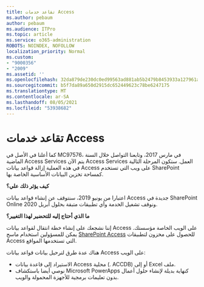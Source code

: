 ```yaml
---
title: تقاعد خدمات Access
ms.author: pebaum
author: pebaum
ms.audience: ITPro
ms.topic: article
ms.service: o365-administration
ROBOTS: NOINDEX, NOFOLLOW
localization_priority: Normal
ms.custom:
- "9000356"
- "2009"
ms.assetid: ''
ms.openlocfilehash: 32da879de230dc0ed99563ad881ab5b2479b8453933a127961a26d619e108ab9
ms.sourcegitcommit: b5f7da89a650d2915dc652449623c78be6247175
ms.translationtype: MT
ms.contentlocale: ar-SA
ms.lasthandoff: 08/05/2021
ms.locfileid: "53938682"
---
```

# <a name="access-services-retirement"></a>تقاعد خدمات Access

كما أعلنا في الأصل في MC97576، في مارس 2017، وتابعنا التواصل خلال السنة الماضية Access Services يتم الآن Access Services العمل. ستكون المرحلة التالية في هذه العملية إزالة قواعد بيانات Access على ويب التي تستخدم SharePoint كمساحة تخزين البيانات الأساسية الخاصة بها.

**كيف يؤثر ذلك علي؟**

اعتبارا من يونيو 2019، سنتوقف عن إنشاء قواعد بيانات Access جديدة في SharePoint Online ونوقف تشغيل الخدمة وأي تطبيقات متبقة بحلول أبريل 2020.

**ما الذي أحتاج إليه للتحضير لهذا التغيير؟**

إننا نشجعك على إنشاء خطة انتقال لقواعد بيانات Access على الويب الخاصة مؤسستك. يمكن للمسؤولين استخدام ماسح [SharePoint Access](https://github.com/SharePoint/PnP-Tools/tree/master/Solutions/SharePoint.AccessApp.Scanner) للحصول على مخزون لتطبيقات Access التي تستخدمها المواقع.

هناك عدة طرق لترحيل بيانات قواعد بيانات Access على الويب:

- الاستيراد إلى قاعدة بيانات Access محلية (. ACCDB) أو إلى Excel ملف.
- نوصي أيضا باستكشاف Microsoft PowerApps كنهاية بديلة لإنشاء حلول أعمال بدون تعليمات برمجية للأجهزة المحمولة والويب.